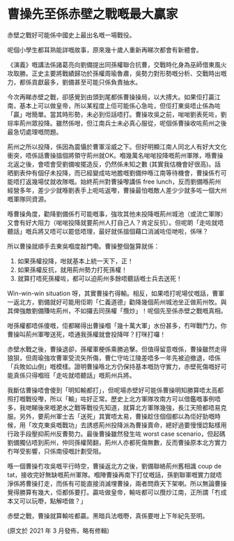 # 曹操先至係赤壁之戰嘅最大贏家

赤壁之戰好可能係中國史上最出名嘅一場戰役。

呢個小學生都耳熟能詳嘅故事，原來幾十歲人重新再睇次都會有新體會。

《演義》嘅講法係諸葛亮向劉備提出同孫權聯合抗曹，交戰時化身為巫師借東風火攻取勝。正史主要將戰績歸功於孫權周瑜魯肅，吳勢力對形勢嘅分析、交戰時出嘅力，都係貢獻最多，劉備甚至可能只係負責抽水。

今次再睇赤壁之戰，卻感覺到由頭到尾都係曹操操局，以大搏大。如果佢打贏江南，基本上可以做皇帝，所以某程度上佢可能係心急咗，但佢打東吳唔止係為咗「贏」咁簡單。當其時形勢，未必到佢話唔打。曹操攻吳之前，啱啱劉表死咗，劉琮率荊州眾投降。雖然係咁，但江南兵士未必真心服從，呢個係曹操收咗荊州之後最急切處理嘅問題。

荊州之所以投降，係因為震懾於曹軍淫威之下。但好明顯江南人同北人有好大文化衝突，唔係話曹操搵個將領守荊州就OK。嗰幾萬名啱啱投降嘅荊州軍隊，喺曹操北返之後，會唔會受劉備唆擺造反，仍然係未知之數 (其實我估機會好很高)。話晒劉表仲有個仔未投降，而已經變成咗地膽嘅劉備仲喺江南等待機會，曹操係冇可能唔打返幾場仗就收隊嘅。始終荊州對曹操嚟講係 free lunch，反而劉備喺荊州經營多年，差少少就喺劉表手上呃咗返嚟，曹操最怕嘅敵人差少少就多咗一個大州嘅軍隊同資源。

喺曹操角度，勸降劉備係冇可能嘅事，強攻其他未投降嘅荊州城池（或流亡軍隊）又會有好大阻力（啱啱投降就要荊州人打自己人？肯定反抗）。但呢啲「走咗就唔聽話」嘅兵將又唔可以罷低唔理，最好就係搵個藉口消滅咗佢哋啦，係咪？

所以曹操就順手去東吳嗰度敲門嘞。曹操整個盤算就係：

1. 如果孫權投降，咁就基本上統一天下，正！
2. 如果孫權反抗，就用荊州勢力打死孫權！
3. 就算打唔死孫權咗，都可以迫荊州多餘唔聽話嘅士兵去送死！

Win-win-win situation 呀，其實曹操冇得輸。相反，如果唔打呢場仗嘅話，曹軍一返北方，劉備就好可能用佢啲「仁義道德」勸降幾個荊州城池坐正做荊州牧。與其俾強敵劉備賺咗荊州，不如攞去同孫權「攬炒」！呢個先至係赤壁之戰嘅真相。

咁孫權都唔係傻嘅，佢都睇得出曹操嗰「幾十萬大軍」水份甚多，冇咩戰鬥力。你曹操叫荊州軍嚟送死，唔通我孫權就會投降咩？打咪打囉！

赤壁水戰之後，曹操退卻，孫權軍梗係乘勝追擊。但值得留意嘅係，曹操雖然走得狼狽，但周瑜強攻曹軍受流矢所傷，曹仁守咗江陵差唔多一年先被迫撤退，唔係「兵敗如山倒」嘅模樣。證明曹操喺北方仍保持基本嘅防守實力，赤壁死傷嘅好可能真係只得嗰班「走咗就唔聽話」嘅荊州兵將。

我斷估曹操唔會傻到「明知輸都打」，但呢場赤壁好可能係曹操明知勝算唔太高都照打嘅戰役嚟，所以「輸」咗好正常。歷史上北方軍隊攻南方可以借鑑嘅事例唔多，我哋睇後來嘅淝水之戰等戰役先知道，就算北方軍隊幾強，長江天險都唔易克服。另外，要荊州軍士去「送死」其實唔太易，曹操趁住個個都以為佢好勁嘅時候，用「攻克東吳嘅戰功」去誘惑荊州投降派為曹操賣命，總好過要慢慢諗點樣用行政手段壓抑荊州反曹勢力。最後曹操雖然發生咗 worst case scenario，但起碼劉備獨佔唔到荊州，仲同孫權鬧翻，荊州人亦都死傷無數，反而曹操原本北方實力冇咩受影響，只係南侵嘅計劃受阻。

喺一個曹操冇攻吳嘅平行時空，曹操返北方之後，劉備聯絡荊州舊相識 coup de tat，接收完好無缺嘅荊州軍隊。嗰陣曹操再南下打仗嘅話，孫劉聯軍嘅實力就唔淨係將曹操打走，而係有可能直接消滅埋曹操，兩者問鼎天下架喇。所以無論曹操覺得勝算有幾大，佢都係要打。贏咗做皇帝，輸咗都可以攬炒江南，正所謂「冇成本又可以玩嘢，點解唔做？」

赤壁之戰，曹操就算輸咗都贏。黑暗兵法嘅嘢，真係要咁上下年紀先至明。

(原文於 2021 年 3 月發佈，略有修輯)

